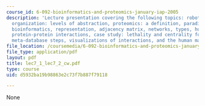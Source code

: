 ```yaml
---
course_id: 6-092-bioinformatics-and-proteomics-january-iap-2005
description: 'Lecture presentation covering the following topics: robotic automation,
  organization: levels of abstraction, proteomics: a definition, paradigm shifts in
  bioinformatics, representation, adjacency matrix, networks, types, hubs, application:
  protein-protein interactions, case study: lethality and centrality for yeast proteins,
  meta-database steps, visualizations of interactions, and the human massome.'
file_location: /coursemedia/6-092-bioinformatics-and-proteomics-january-iap-2005/d5932ba19b98863e2c73f7b887f79118_lec7_1_lec7_2_cw.pdf
file_type: application/pdf
layout: pdf
title: lec7_1_lec7_2_cw.pdf
type: course
uid: d5932ba19b98863e2c73f7b887f79118

---
```

None